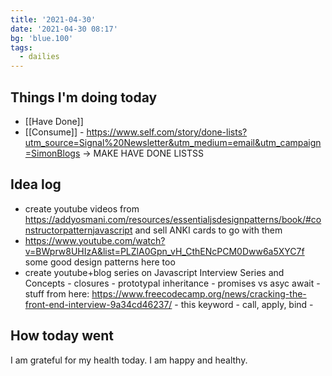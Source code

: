 ```yaml
---
title: '2021-04-30'
date: '2021-04-30 08:17'
bg: 'blue.100'
tags:
  - dailies
---
```


## Things I'm doing today

- [[Have Done]]
- [[Consume]] - https://www.self.com/story/done-lists?utm_source=Signal%20Newsletter&utm_medium=email&utm_campaign=SimonBlogs -> MAKE HAVE DONE LISTSS

## Idea log

- create youtube videos from https://addyosmani.com/resources/essentialjsdesignpatterns/book/#constructorpatternjavascript and sell ANKI cards to go with them
- https://www.youtube.com/watch?v=BWprw8UHIzA&list=PLZlA0Gpn_vH_CthENcPCM0Dww6a5XYC7f some good design patterns here too
- create youtube+blog series on Javascript Interview Series and Concepts - closures - prototypal inheritance - promises vs asyc await - stuff from here: https://www.freecodecamp.org/news/cracking-the-front-end-interview-9a34cd46237/ - this keyword - call, apply, bind -

## How today went

I am grateful for my health today. I am happy and healthy.
